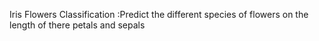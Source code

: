 Iris Flowers Classification :Predict the different species of flowers on the length of there petals and sepals
